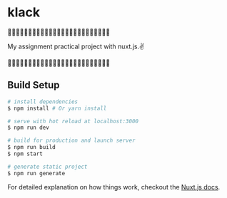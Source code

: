 # klack

🐶🐶🐶🐶🐶🐶🐶🐶🐶🐶🐶🐶🐶🐶🐶🐶🐶🐶🐶🐶🐶🐶🐶🐶🐶

 My assignment practical project with nuxt.js.✌️

🐶🐶🐶🐶🐶🐶🐶🐶🐶🐶🐶🐶🐶🐶🐶🐶🐶🐶🐶🐶🐶🐶🐶🐶🐶
## Build Setup

``` bash
# install dependencies
$ npm install # Or yarn install

# serve with hot reload at localhost:3000
$ npm run dev

# build for production and launch server
$ npm run build
$ npm start

# generate static project
$ npm run generate
```

For detailed explanation on how things work, checkout the [Nuxt.js docs](https://github.com/nuxt/nuxt.js).
